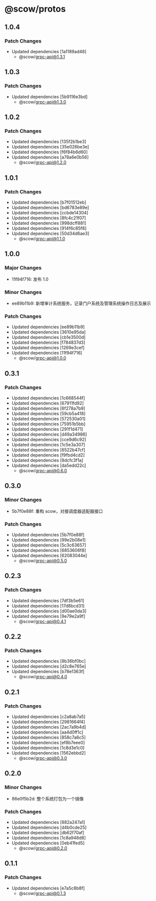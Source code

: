 # @scow/protos

## 1.0.4

### Patch Changes

- Updated dependencies [1a1189ad48]
  - @scow/grpc-api@1.3.1

## 1.0.3

### Patch Changes

- Updated dependencies [5b9116e3bd]
  - @scow/grpc-api@1.3.0

## 1.0.2

### Patch Changes

- Updated dependencies [135f2b1be3]
- Updated dependencies [35e026be3e]
- Updated dependencies [f6f84b6d60]
- Updated dependencies [a78a6e0b56]
  - @scow/grpc-api@1.2.0

## 1.0.1

### Patch Changes

- Updated dependencies [b7f01512eb]
- Updated dependencies [bd6783e89e]
- Updated dependencies [ccbde14304]
- Updated dependencies [8fc4c21f07]
- Updated dependencies [998dcff881]
- Updated dependencies [914f6c85f8]
- Updated dependencies [50d34d6ae3]
  - @scow/grpc-api@1.1.0

## 1.0.0

### Major Changes

- 11f94f716: 发布 1.0

### Minor Changes

- ee89b11b9: 新增审计系统服务，记录门户系统及管理系统操作日志及展示

### Patch Changes

- Updated dependencies [ee89b11b9]
- Updated dependencies [3610e95da]
- Updated dependencies [cb1e3500d]
- Updated dependencies [f784837d3]
- Updated dependencies [1269e3cef]
- Updated dependencies [11f94f716]
  - @scow/grpc-api@1.0.0

## 0.3.1

### Patch Changes

- Updated dependencies [1c668544f]
- Updated dependencies [67911fd92]
- Updated dependencies [6f278a7b9]
- Updated dependencies [59cb5a418]
- Updated dependencies [572530a01]
- Updated dependencies [75951b5bb]
- Updated dependencies [291f1d471]
- Updated dependencies [d49a34986]
- Updated dependencies [cce9d6c92]
- Updated dependencies [1c5e3a307]
- Updated dependencies [6522b47cf]
- Updated dependencies [f9fbd4cd2]
- Updated dependencies [8dcfc3f1a]
- Updated dependencies [da5edd22c]
  - @scow/grpc-api@0.6.0

## 0.3.0

### Minor Changes

- 5b7f0e88f: 重构 scow，对接调度器适配器接口

### Patch Changes

- Updated dependencies [5b7f0e88f]
- Updated dependencies [99e2b08e1]
- Updated dependencies [5c3c63657]
- Updated dependencies [6853606f8]
- Updated dependencies [62083044e]
  - @scow/grpc-api@0.5.0

## 0.2.3

### Patch Changes

- Updated dependencies [7df3b5e61]
- Updated dependencies [17d8bcd31]
- Updated dependencies [d00ae0da3]
- Updated dependencies [9e79e2a9f]
  - @scow/grpc-api@0.4.1

## 0.2.2

### Patch Changes

- Updated dependencies [8b36bf0bc]
- Updated dependencies [d2c8e765e]
- Updated dependencies [b78e1363f]
  - @scow/grpc-api@0.4.0

## 0.2.1

### Patch Changes

- Updated dependencies [c2a8ab7a5]
- Updated dependencies [2981664f4]
- Updated dependencies [2ac7a9b4d]
- Updated dependencies [aa4d0ff1c]
- Updated dependencies [858c7a6c5]
- Updated dependencies [ef8b7eee0]
- Updated dependencies [1c8d3e1c0]
- Updated dependencies [1562ebbd2]
  - @scow/grpc-api@0.3.0

## 0.2.0

### Minor Changes

- 86e0f5b2d: 整个系统打包为一个镜像

### Patch Changes

- Updated dependencies [882a247a1]
- Updated dependencies [d4b0cde25]
- Updated dependencies [db62f70af]
- Updated dependencies [1c8a948d8]
- Updated dependencies [0eb41fed5]
  - @scow/grpc-api@0.2.0

## 0.1.1

### Patch Changes

- Updated dependencies [e7a5c8b8f]
  - @scow/grpc-api@0.1.3
